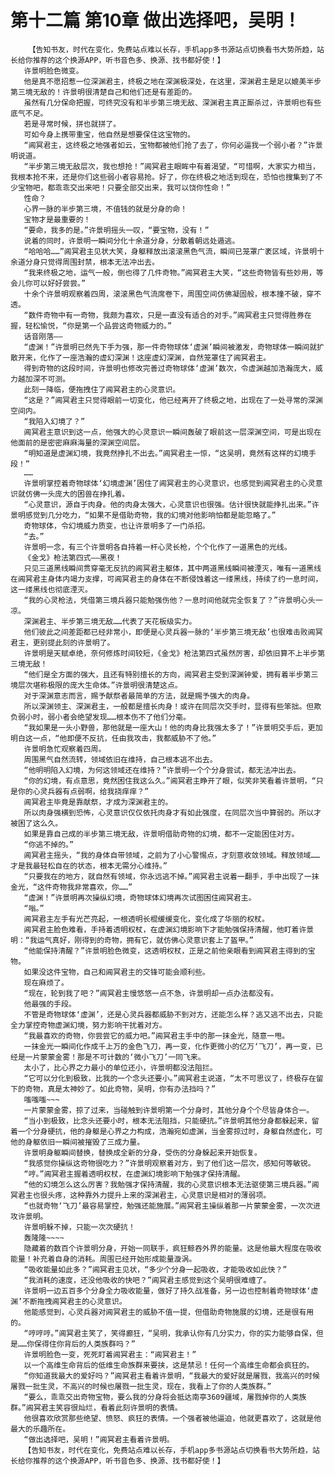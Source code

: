 # 第十二篇 第10章 做出选择吧，吴明！
        【告知书友，时代在变化，免费站点难以长存，手机app多书源站点切换看书大势所趋，站长给你推荐的这个换源APP，听书音色多、换源、找书都好使！】
       许景明脸色微变。
       他是真不愿招惹一位深渊君主，终极之地在深渊极深处，在这里，深渊君主是足以媲美半步第三境无敌的！许景明很清楚自己和他们还是有差距的。
       虽然有几分保命把握，可终究没有和半步第三境无敌、深渊君主真正厮杀过，许景明也有些底气不足。
       若是寻常时候，拼也就拼了。
       可如今身上携带重宝，他自然是想要保住这宝物的。
       “阊冥君主，这终极之地强者如云，宝物都被他们抢了去了，你何必逼我一个弱小者？”许景明说道。
       “半步第三境无敌层次，我也想抢！”阊冥君主眼眸中有着渴望，“可惜啊，大家实力相当，我根本抢不来，还是你们这些弱小者容易抢。好了，你在终极之地活到现在，恐怕也搜集到了不少宝物吧，都乖乖交出来吧！只要全部交出来，我可以饶你性命！”
       性命？
       心界一脉的半步第三境，不值钱的就是分身的命！
       宝物才是最重要的！
       “要命，我多的是。”许景明摇头一叹，“要宝物，没有！”
       说着的同时，许景明一瞬间分化十余道分身，分散着朝远处遁逃。
       “哈哈哈……”阊冥君主见状大笑，身躯释放出滚滚黑色气流，瞬间已笼罩广袤区域，许景明十余道分身只觉得周围封禁，根本无法冲出去。
       “我来终极之地，运气一般，倒也得了几件奇物。”阊冥君主大笑，“这些奇物皆有些妙用，等会儿你可以好好尝尝。”
       十余个许景明观察着四周，滚滚黑色气流席卷下，周围空间仿佛凝固般，根本撞不破，穿不透。
       “数件奇物中有一奇物，我颇为喜欢，只是一直没有适合的对手。”阊冥君主只觉得胜券在握，轻松愉悦，“你是第一个品尝这奇物威力的。”
       话音刚落——
       “虚渊！”许景明已然先下手为强，那一件奇物球体‘虚渊’瞬间被激发，奇物球体一瞬间就扩散开来，化作了一座浩瀚的虚幻深渊！这座虚幻深渊，自然笼罩住了阊冥君主。
       得到奇物的这段时间，许景明也修改完善过奇物球体‘虚渊’数次，令虚渊越加浩瀚庞大，威力越加深不可测。
       此刻一降临，便拖拽住了阊冥君主的心灵意识。
       “这是？”阊冥君主只觉得眼前一切变化，他已经离开了终极之地，出现在了一处寻常的深渊空间内。
       “我陷入幻境了？”
       阊冥君主意识到这一点，他强大的心灵意识一瞬间轰破了眼前这一层深渊空间，可是出现在他面前的是密密麻麻海量的深渊空间层。
       “明知道是虚渊幻境，我竟然挣扎不出去。”阊冥君主一惊，“这吴明，竟然有这样的幻境手段！”
       ……
       许景明掌控着奇物球体‘幻境虚渊’困住了阊冥君主的心灵意识，也感觉到阊冥君主的心灵意识就仿佛一头庞大的困兽在挣扎着。
       “心灵意识，源自于肉身。他的肉身太强大，心灵意识也很强。估计很快就能挣扎出来。”许景明感觉到几分吃力，“如果不是借助奇物，我的幻境对他影响怕都是能忽略了。”
       奇物球体，令幻境威力质变，也让许景明多了一门杀招。
       “去。”
       许景明一念，有三个许景明各自持着一杆心灵长枪，个个化作了一道黑色的光线。
       《金戈》枪法第四式——黑夜！
       只见三道黑线瞬间贯穿毫无反抗的阊冥君主躯体，其中两道黑线瞬间被湮灭，唯有一道黑线在阊冥君主身体内竭力支撑，可阊冥君主的身体在不断侵蚀着这一缕黑线，持续了约一息时间，这一缕黑线也彻底湮灭。
       “我的心灵枪法，凭借第三境兵器只能勉强伤他？一息时间他就完全恢复了？”许景明心头一凉。
       深渊君主、半步第三境无敌……代表了天花板级实力。
       他们彼此之间差距都已经非常小，即便是心灵兵器一脉的‘半步第三境无敌’也很难击败阊冥君主，更别提此刻的许景明了。
       许景明是天赋卓绝，奈何修炼时间较短，《金戈》枪法第四式虽然厉害，却依旧算不上半步第三境无敌！
       “他们是全方面的强大，且还有特别擅长的方向，阊冥君主受到深渊钟爱，拥有着半步第三境层次堪称极限的庞大生命体。”许景明很清楚这点。
       对于深渊意志而言，赐予献祭者最简单的方法，就是赐予强大的肉身。
       所以深渊领主、深渊君主，一般都是擅长肉身！或许在同层次交手时，显得有些笨拙。但欺负弱小时，弱小者会绝望发现……根本伤不了他们分毫。
       “我如果是一头小野兽，那他就是一座大山！他的肉身比我强太多了！”许景明交手后，更加明白这一点，“他即便不反抗，任由我攻击，我都威胁不了他。”
       许景明急忙观察着四周。
       周围黑气自然流转，领域依旧在维持，自己根本逃不出去。
       “他明明陷入幻境，为何这领域还在维持？”许景明一个个分身尝试，都无法冲出去。
       “你的幻境，有点意思，竟然困住我这么久。”阊冥君主睁开了眼，似笑非笑看着许景明，“只是你的心灵兵器有点弱啊，给我挠痒痒？”
       阊冥君主毕竟是靠献祭，才成为深渊君主的。
       所以肉身强横到恐怖，心灵意识仅仅依托肉身才有如此强度，在同层次当中算弱的。所以才被困了这么久。
       如果是靠自己成的半步第三境无敌，许景明借助奇物的幻境，都不一定能困住对方。
       “你逃不掉的。”
       阊冥君主摇头，“我的身体自带领域，之前为了小心警惕点，才刻意收敛领域。释放领域……才是我最轻松自在的状态，根本无需分心维持。”
       “只要我在的地方，就自然有领域，你永远逃不掉。”阊冥君主说着一翻手，手中出现了一抹金光，“这件奇物我非常喜欢，你……”
       “虚渊！”许景明再次操纵幻境，奇物球体幻境再次试图困住阊冥君主。
       “嗡。”
       阊冥君主左手有光芒亮起，一根透明长棍缓缓变化，变化成了华丽的权杖。
       阊冥君主脸色难看，手持着透明权杖，在虚渊幻境影响下才能勉强保持清醒，他盯着许景明：“我运气真好，刚得到的奇物，拥有它，就仿佛心灵意识套上了盔甲。”
       “他能保持清醒？”许景明脸色微变，这透明权杖，正是之前他亲眼看到阊冥君主得到的宝物。
       如果没这件宝物，自己和阊冥君主的交锋可能会顺利些。
       现在麻烦了。
       “现在，轮到我了吧？”阊冥君主慢悠悠一点不急，许景明却一点办法都没有。
       他最强的手段。
       不管是奇物球体‘虚渊’，还是心灵兵器都威胁不到对方，还能怎么样？逃又逃不出去，只能全力掌控奇物虚渊幻境，努力影响干扰着对方。
       “我最喜欢的奇物，你尝尝它的威力吧。”阊冥君主手中的那一抹金光，随意一甩。
       一抹金光一瞬间化作成千上万的金色飞刀，再一变，化作更微小的亿万‘飞刀’，再一变，已经是一片蒙蒙金雾！那是不可计数的‘微小飞刀’一同飞来。
       太小了，比心界之力最小的单位还小，许景明都没法阻拦。
       “它可以分化到极致，比我的一个念头还要小。”阊冥君主说道，“太不可思议了，终极存在留下的奇物，真是太神妙了。如此奇物，吴明，你有办法挡吗？”
       嗤嗤嗤~~~
       一片蒙蒙金雾，掠了过来，当碰触到许景明第一个分身时，其他分身个个尽皆身体合一。
       “当小到极致，比念头还要小时，根本无法阻挡，只能硬抗。”许景明其他分身都躲起来，留着一个分身硬抗，他的身躯是心界之力构成，浩瀚宛如虚渊，当金雾掠过时，身躯自然虚化，可他的身躯依旧一瞬间被摧毁了三成力量。
       许景明身躯瞬间替换，替换成全新的分身，受伤的分身躲起来开始恢复。
       “我感觉你操纵这奇物很吃力？”许景明观察着对方，到了他们这一层次，感知何等敏锐。
       “哼。”阊冥君主握着透明权杖，在虚渊幻境影响下勉强才保持清醒。
       “他的幻境怎么这么厉害？我勉强才保持清醒，我的心灵意识根本无法驱使第三境兵器。”阊冥君主也很头疼，这种靠外力提升上来的深渊君主，心灵意识是相对的薄弱项。
       “也就奇物‘飞刀’最容易掌控，勉强还能施展。”阊冥君主操纵着那一片蒙蒙金雾，一次次进攻许景明。
       许景明躲不掉，只能一次次硬抗！
       轰隆隆~~~~
       隐藏着的数百个许景明分身，开始一同联手，疯狂鲸吞外界的能量。这是他最大程度在吸收能量！补充着自身的消耗。周围已经开始形成能量漩涡。
       “吸收能量如此多？”阊冥君主见状，“多少个分身一起吸收，才能吸收如此快？”
       “我消耗的速度，还没他吸收的快吧？”阊冥君主感觉到这个吴明很难缠了。
       许景明一边五百多个分身全力吸收能量，做好了持久战准备，另一边也控制着奇物球体‘虚渊’不断拖拽阊冥君主的心灵意识。
       他能感觉到，心灵兵器对阊冥君主的威胁不值一提，但借助奇物施展的幻境，还是很有用的。
       “哼哼哼。”阊冥君主笑了，笑得癫狂，“吴明，我承认你有几分实力，你的实力能够自保，但是……你保得住你背后的人类族群吗？”
       许景明脸色一变，死死盯着阊冥君主：“阊冥君主！”
       以一个高维生命背后的低维生命族群来要挟，这是禁忌！任何一个高维生命都会疯狂的。
       “你知道我最大的爱好吗？”阊冥君主看着许景明，“我最大的爱好就是屠戮，我高兴的时候屠戮一批生灵，不高兴的时候也屠戮一批生灵，现在，我看上了你的人类族群。”
       “要么，乖乖交出奇物宝物，要么我的分身将会抵达南亭3609疆域，屠戮掉你的人类族群。”阊冥君主笑容很灿烂，看着此刻许景明的表情。
       他很喜欢欣赏那些绝望、愤怒、疯狂的表情。一个强者被他逼迫，他就更喜欢了，这就是他最大的乐趣所在。
       “做出选择吧，吴明！”阊冥君主看着许景明。
       【告知书友，时代在变化，免费站点难以长存，手机app多书源站点切换看书大势所趋，站长给你推荐的这个换源APP，听书音色多、换源、找书都好使！】